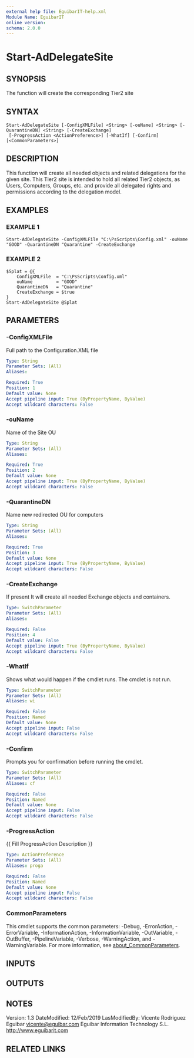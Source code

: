 ```yaml
---
external help file: EguibarIT-help.xml
Module Name: EguibarIT
online version:
schema: 2.0.0
---
```


# Start-AdDelegateSite

## SYNOPSIS
The function will create the corresponding Tier2 site

## SYNTAX

```
Start-AdDelegateSite [-ConfigXMLFile] <String> [-ouName] <String> [-QuarantineDN] <String> [-CreateExchange]
 [-ProgressAction <ActionPreference>] [-WhatIf] [-Confirm] [<CommonParameters>]
```

## DESCRIPTION
This function will create all needed objects and related delegations for the
given site.
This Tier2 site is intended to hold all related Tier2 objects, as Users, Computers, Groups, etc.
and provide all delegated rights and permissions according to the delegation model.

## EXAMPLES

### EXAMPLE 1
```
Start-AdDelegateSite -ConfigXMLFile "C:\PsScripts\Config.xml" -ouName "GOOD" -QuarantineDN "Quarantine" -CreateExchange
```

### EXAMPLE 2
```
$Splat = @{
    ConfigXMLFile  = "C:\PsScripts\Config.xml"
    ouName         = "GOOD"
    QuarantineDN   = "Quarantine"
    CreateExchange = $true
}
Start-AdDelegateSite @Splat
```

## PARAMETERS

### -ConfigXMLFile
Full path to the Configuration.XML file

```yaml
Type: String
Parameter Sets: (All)
Aliases:

Required: True
Position: 1
Default value: None
Accept pipeline input: True (ByPropertyName, ByValue)
Accept wildcard characters: False
```

### -ouName
Name of the Site OU

```yaml
Type: String
Parameter Sets: (All)
Aliases:

Required: True
Position: 2
Default value: None
Accept pipeline input: True (ByPropertyName, ByValue)
Accept wildcard characters: False
```

### -QuarantineDN
Name new redirected OU for computers

```yaml
Type: String
Parameter Sets: (All)
Aliases:

Required: True
Position: 3
Default value: None
Accept pipeline input: True (ByPropertyName, ByValue)
Accept wildcard characters: False
```

### -CreateExchange
If present It will create all needed Exchange objects and containers.

```yaml
Type: SwitchParameter
Parameter Sets: (All)
Aliases:

Required: False
Position: 4
Default value: False
Accept pipeline input: True (ByPropertyName, ByValue)
Accept wildcard characters: False
```

### -WhatIf
Shows what would happen if the cmdlet runs.
The cmdlet is not run.

```yaml
Type: SwitchParameter
Parameter Sets: (All)
Aliases: wi

Required: False
Position: Named
Default value: None
Accept pipeline input: False
Accept wildcard characters: False
```

### -Confirm
Prompts you for confirmation before running the cmdlet.

```yaml
Type: SwitchParameter
Parameter Sets: (All)
Aliases: cf

Required: False
Position: Named
Default value: None
Accept pipeline input: False
Accept wildcard characters: False
```

### -ProgressAction
{{ Fill ProgressAction Description }}

```yaml
Type: ActionPreference
Parameter Sets: (All)
Aliases: proga

Required: False
Position: Named
Default value: None
Accept pipeline input: False
Accept wildcard characters: False
```

### CommonParameters
This cmdlet supports the common parameters: -Debug, -ErrorAction, -ErrorVariable, -InformationAction, -InformationVariable, -OutVariable, -OutBuffer, -PipelineVariable, -Verbose, -WarningAction, and -WarningVariable. For more information, see [about_CommonParameters](http://go.microsoft.com/fwlink/?LinkID=113216).

## INPUTS

## OUTPUTS

## NOTES
Version:         1.3
DateModified:    12/Feb/2019
LasModifiedBy:   Vicente Rodriguez Eguibar
    vicente@eguibar.com
    Eguibar Information Technology S.L.
    http://www.eguibarit.com

## RELATED LINKS
